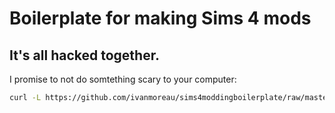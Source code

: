 # Boilerplate for making Sims 4 mods

## It's all hacked together.

I promise to not do somtething scary to your computer:
```bash
curl -L https://github.com/ivanmoreau/sims4moddingboilerplate/raw/master/new.sh > /tmp/sims4modscripthelper_.sh && chmod +x /tmp/sims4modscripthelper_.sh && /tmp/sims4modscripthelper_.sh
```

